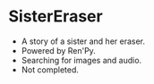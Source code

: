 # SisterEraser
* A story of a sister and her eraser.
* Powered by Ren'Py.
* Searching for images and audio.
* Not completed.
